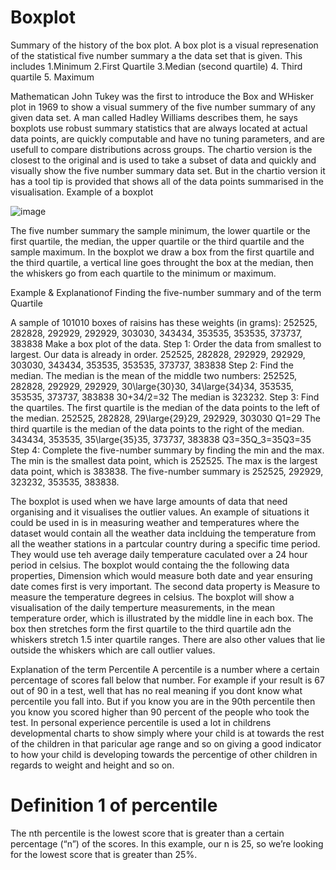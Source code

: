 # Boxplot

Summary of the history of the box plot.
A box plot is a visual represenation of the statistical five number summary a the data set that is given.
This includes
1.Minimum
2.First Quartile
3.Median (second quartile)
4. Third quartile
5. Maximum


Mathematican John Tukey was the first to introduce the Box and WHisker plot in 1969 to show a visual summery of the five number summary of any given data set. A man called Hadley Williams describes them, he says boxplots use robust summary statistics that are always located at actual data points, are quickly computable and have no tuning parameters, and are usefull to compare distributions across groups.
The chartio version is the closest to the original and is used to take a subset of data and quickly and visually show the five number summary data set. But in the chartio version it has a tool tip is provided that shows all of the data points summarised in the visualisation.
Example of a boxplot

![image](https://user-images.githubusercontent.com/35726074/49804141-be2f2200-fd49-11e8-8c37-dfbbfabb97fd.png)


The five number summary the sample minimum, the lower quartile or the first quartile, the median, the upper quartile or the third quartile and the sample maximum.
In the boxplot we draw a box from the first quartile and the third quartile, a vertical line goes throught the box at the median, then the whiskers go from each quartile to the minimum or maximum.


Example & Explanationof Finding the five-number summary and of the term Quartile

A sample of 101010 boxes of raisins has these weights (in grams): 252525, 282828, 292929, 292929, 303030, 343434, 353535, 353535, 373737, 383838 Make a box plot of the data. Step 1: Order the data from smallest to largest. Our data is already in order. 252525, 282828, 292929, 292929, 303030, 343434, 353535, 353535, 373737, 383838 Step 2: Find the median. The median is the mean of the middle two numbers: 252525, 282828, 292929, 292929, 30\large{30}30, 34\large{34}34, 353535, 353535, 373737, 383838 30+34/2​=32 The median is 323232. Step 3: Find the quartiles. The first quartile is the median of the data points to the left of the median. 252525, 282828, 29\large{29}29, 292929, 303030 Q1​=29 The third quartile is the median of the data points to the right of the median. 343434, 353535, 35\large{35}35, 373737, 383838 Q3=35Q_3=35Q3​=35 Step 4: Complete the five-number summary by finding the min and the max. The min is the smallest data point, which is 252525. The max is the largest data point, which is 383838. The five-number summary is 252525, 292929, 323232, 353535, 383838.




The boxplot is used when we have large amounts of data that need organising and it visualises the outlier values. An example of situations it could be used in is in measuring weather and temperatures where the dataset would contain all the weather data inclduing the temperature from all the weather stations in a partcular country during a specific time period. They would use teh average daily temperature caculated over a 24 hour period in celsius. The boxplot would containg the the following data properties, Dimension which would measure both date and year ensuring date comes first is very important. The second data property is Measure to measure the temperature degrees in celsius. The boxplot will show a visualisation of the daily temperture measurements, in the mean temperature order, which is illustrated by the middle line in each box. The box then stretches form the first quartile to the third quartile adn the whiskers stretch 1.5 inter quartile ranges. There are also other values that lie outside the whiskers which are call outlier values.



Explanation of the term Percentile
A percentile is a number where a certain percentage of scores fall below that number. For example if your result is 67 out of 90 in a test, well that has no real meaning if you dont know what percentile you fall into. But if you know you are in the 90th percentile then you know you scored higher than 90 percent of the people who took the test. In personal experience percentile is used a lot in childrens developmental charts to show simply where your child is at towards the rest of the children in that paricular age range and so on giving a good indicator to how your child is developing towards the percentige of other children in regards to weight and height and so on.

# Definition 1 of percentile

The nth percentile is the lowest score that is greater than a certain percentage (“n”) of the scores. In this example, our n is 25, so we’re looking for the lowest score that is greater than 25%. 
